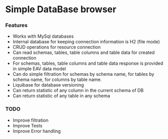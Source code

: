 # Simple DataBase browser 

### Features

* Works with MySql databases
* Internal database for keeping connection information is H2 (file mode)
* CRUD operations for resource connection
* Can read schemas, tables, table columns and table data for created connection
* For schemas, tables, table columns and table data response is provided in simple EAV data model
* Can do simple filtration for schemas by schema name, for tables by schema name, for columns by table name.
* Liquibase for database versioning 
* Can return statistic of any column in the current schema of DB
* Can return statistic of any table in any schema

### TODO

* Improve filtration
* Improve Tests
* Improve Error handling 

